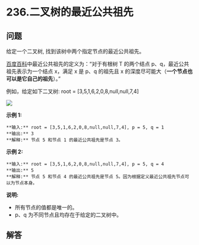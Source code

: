 # 236.二叉树的最近公共祖先

## 问题

给定一个二叉树, 找到该树中两个指定节点的最近公共祖先。

[百度百科](https://baike.baidu.com/item/%E6%9C%80%E8%BF%91%E5%85%AC%E5%85%B1%E7%A5%96%E5%85%88/8918834?fr=aladdin)中最近公共祖先的定义为：“对于有根树 T 的两个结点 p、q，最近公共祖先表示为一个结点 x，满足 x 是 p、q 的祖先且 x 的深度尽可能大（**一个节点也可以是它自己的祖先**）。”

例如，给定如下二叉树: root = [3,5,1,6,2,0,8,null,null,7,4]

![](https://assets.leetcode-cn.com/aliyun-lc-upload/uploads/2018/12/15/binarytree.png)

**示例 1:**

```
**输入:** root = [3,5,1,6,2,0,8,null,null,7,4], p = 5, q = 1
**输出:** 3
**解释:** 节点 5 和节点 1 的最近公共祖先是节点 3。

```

**示例 2:**

```
**输入:** root = [3,5,1,6,2,0,8,null,null,7,4], p = 5, q = 4
**输出:** 5
**解释:** 节点 5 和节点 4 的最近公共祖先是节点 5。因为根据定义最近公共祖先节点可以为节点本身。

```

**说明:**

* 所有节点的值都是唯一的。
* p、q 为不同节点且均存在于给定的二叉树中。



## 解答

